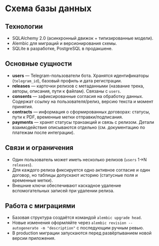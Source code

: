 # Схема базы данных

## Технологии

- SQLAlchemy 2.0 (асинхронный движок + типизированные модели).
- Alembic для миграций и версионирования схемы.
- SQLite в разработке, PostgreSQL в продакшене.

## Основные сущности

- **users** — Telegram-пользователи бота. Хранятся идентификаторы (`telegram_id`), базовый профиль и дата регистрации.
- **releases** — карточки релизов с метаданными (название трека, авторы, описания, пути к файлам). Связаны с `users`.
- **consents** — зафиксированные согласия на обработку данных. Содержат ссылку на пользователя/релиз, версию текста и момент принятия.
- **contracts** — информация о сформированных договорах: статусы, пути к PDF, временные метки отправки/подписания.
- **payments** — хранят статусы транзакций и связь с релизом. Детали взаимодействия описываются отдельно (см. документацию по платежам после интеграции).

## Связи и ограничения

- Один пользователь может иметь несколько релизов (`users` 1→N `releases`).
- Для каждого релиза фиксируется одно активное согласие и один договор, но таблицы допускают историю (статусные поля и временные метки).
- Внешние ключи обеспечивают каскадное удаление вспомогательных записей при удалении релиза.

## Работа с миграциями

- Базовая структура создаётся командой `alembic upgrade head`.
- Новые изменения оформляйте через `alembic revision --autogenerate -m "description"` с последующим ручным ревью.
- В production миграции запускаются перед развёртыванием новой версии приложения.
